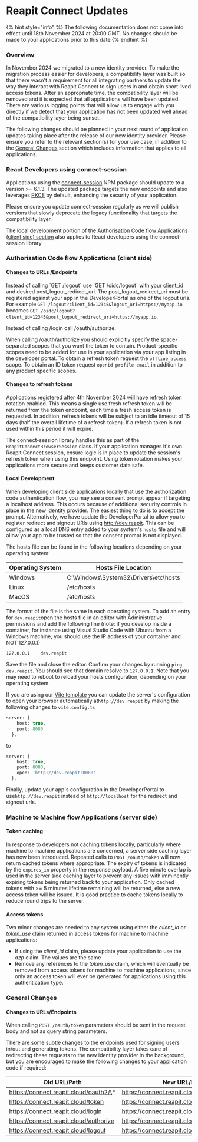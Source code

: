 # Reapit Connect Updates

{% hint style="info" %}
The following documentation does not come into effect until 18th November 2024 at 20:00 GMT. No changes should be made to your applications prior to this date
{% endhint %}

### Overview

In November 2024 we migrated to a new identity provider. To make the migration process easier for developers, a compatibility layer was built so that there wasn't a requirement for all integrating partners to update the way they interact with Reapit Connect to sign users in and obtain short lived access tokens. After an appropriate time, the compatibility layer will be removed and it is expected that all applications will have been updated. There are various logging points that will allow us to engage with you directly if we detect that your application has not been updated well ahead of the compatibility layer being sunset.

The following changes should be planned in your next round of application updates taking place after the release of our new identity provider. Please ensure you refer to the relevant section(s) for your use case, in addition to the [General Changes](reapit-connect-updates.md#general-changes) section which includes information that applies to all applications.



### React Developers using connect-session

Applications using the [connect-session](https://www.npmjs.com/package/@reapit/connect-session) NPM package should update to a version >= 6.1.3. The updated package targets the new endpoints and also leverages [PKCE](https://oauth.net/2/pkce/) by default, enhancing the security of your application.&#x20;

Please ensure you update connect-session regularly as we will publish versions that slowly deprecate the legacy functionality that targets the compatibility layer.

The local development portion of the [Authorisation Code flow Applications (client side) section](reapit-connect-updates.md#authorisation-code-flow-applications-client-side) also applies to React developers using the connect-session library





### Authorisation Code flow Applications (client side)

#### Changes to URLs /Endpoints

Instead of calling \`GET /logout\` use \`GET /oidc/logout\` with your client\_id and desired post\_logout\_redirect\_uri. The post\_logout\_redirect\_uri must be  registered against your app in the DeveloperPortal as one of the logout urls. For example `GET /logout?client_id=12345&logout_uri=https://myapp.io` becomes `GET /oidc/logout?client_id=12345&post_logout_redirect_uri=https://myapp.io`.

Instead of calling /login call /oauth/authorize.

When calling /oauth/authorize you should explicitly specify the space-separated scopes that you want the token to contain. Product-specific scopes need to be added for use in your application via your app listing in the developer portal. To obtain a refresh token request the `offline_access` scope. To obtain an ID token request `openid profile email` in addition to any product specific scopes.

#### Changes to refresh tokens

Applications registered after 4th November 2024 will have refresh token rotation enabled. This means a single use fresh refresh token will be returned from the token endpoint, each time a fresh access token is requested. In addition, refresh tokens will be subject to an idle timeout of 15 days (half the overall lifetime of a refresh token). If a refresh token is not used within this period it will expire.

The connect-session library handles this as part of the `ReapitConnectBrowserSession` class. If your application manages it's own Reapit Connect session, ensure logic is in place to update the session's refresh token when using this endpoint. Using token rotation makes your applications more secure and keeps customer data safe.

#### Local Development

When developing client side applications locally that use the authorization code authentication flow, you may see a consent prompt appear if targeting a localhost address. This occurs because of additional security controls in place in the new identity provider. The easiest thing to do is to accept the prompt. Alternatively, we have update the DeveloperPortal to allow you to register redirect and signout URIs using http://dev.reapit. This can be configured as a local DNS entry added to your system's `hosts` file and will allow your app to be trusted so that the consent prompt is not displayed.

The hosts file can be found in the following locations depending on your operating system:

| Operating System | Hosts File Location                   |
| ---------------- | ------------------------------------- |
| Windows          | C:\Windows\System32\Drivers\etc\hosts |
| Linux            | /etc/hosts                            |
| MacOS            | /etc/hosts                            |

The format of the file is the same in each operating system. To add an entry for `dev.reapit`open the hosts file in an editor with Administrative permissions and add the following line (note: if you develop inside a container, for instance using Visual Studio Code with Ubuntu from a Windows machine, you should use the IP address of your container and NOT 127.0.0.1)

`127.0.0.1    dev.reapit`

Save the file and close the editor. Confirm your changes by running `ping dev.reapit`. You should see that domain resolve to `127.0.0.1`. Note that you may need to reboot to reload your hosts configuration, depending on your operating system.

If you are using our [Vite template](app-development/vite-template.md) you can update the server's configuration to open your browser automatically at`http://dev.reapit` by making the following changes to `vite.config.ts`

```typescript
server: {
    host: true,
    port: 8080
  },
```

to

```typescript
server: {
    host: true,
    port: 8080,
    open: 'http://dev.reapit:8080'
  },
```

Finally, update your app's configuration in the DeveloperPortal to use`http://dev.reapit` instead of `http://localhost`  for the redirect and signout urls.

### Machine to Machine flow Applications (server side)

#### Token caching

In response to developers not caching tokens locally, particularly where machine to machine applications are concerned, a server side caching layer has now been introduced. Repeated calls to `POST /oauth/token` will now return cached tokens where appropriate. The expiry of tokens is indicated by the `expires_in` property in the response payload. A five minute overlap is used in the server side caching layer to prevent any issues with imminently expiring tokens being returned back to your application. Only cached tokens with >= 5 minutes lifetime remaining will be returned, else a new access token will be issued. It is good practice to cache tokens locally to reduce round trips to the server.

#### Access tokens

Two minor changes are needed to any system using either the _client\_id_ or _token\_use_ claim returned in access tokens for machine to machine applications:

* If using the _client\_id_ claim, please update your application to use the _azp_ claim. The values are the same
* Remove any references to the _token\_use_ claim, which will eventually be removed from access tokens for machine to machine applications, since only an access token will ever be generated for applications using this authentication type.



### General Changes

#### Changes to URLs/Endpoints

When calling `POST /oauth/token` parameters should be sent in the request body and not as query string parameters.

There are some subtle changes to the endpoints used for signing users in/out and generating tokens. The compatibility layer takes care of redirecting these requests to the new identity provider in the background, but you are encouraged to make the following changes to your application code if required:

| Old URL/Path                           | New URL/Path                                 |
| -------------------------------------- | -------------------------------------------- |
| https://connect.reapit.cloud/oauth2/\* | https://connect.reapit.cloud/oauth/\*        |
| https://connect.reapit.cloud/token     | https://connect.reapit.cloud/oauth/token     |
| https://connect.reapit.cloud/login     | https://connect.reapit.cloud/oauth/authorize |
| https://connect.reapit.cloud/authorize | https://connect.reapit.cloud/oauth/authorize |
| https://connect.reapit.cloud/logout    | https://connect.reapit.cloud/oidc/logout     |



